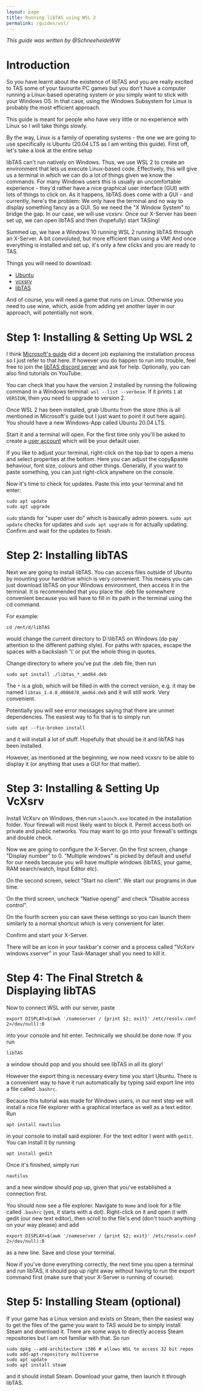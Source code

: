 ```yaml
---
layout: page
title: Running libTAS using WSL 2
permalink: /guides/wsl/
---
```


*This guide was written by @SchneeheideWW*

# Introduction

So you have learnt about the existence of libTAS and you are really excited to
TAS some of your favourite PC games but you don't have a computer running a
Linux-based operating system or you simply want to stick with your Windows OS.
In that case, using the Windows Subsystem for Linux is probably the most
efficient approach.

This guide is meant for people who have very little or no experience with Linux
so I will take things slowly.

By the way, Linux is a family of operating systems - the one we are going to
use specifically is Ubuntu (20.04 LTS as I am writing this guide). First off,
let's take a look at the entire setup


libTAS can't run natively on Windows. Thus, we use WSL 2 to create an
environment that lets us execute Linux-based code. Effectively, this will give
us a terminal in which we can do a lot of things given we know the commands.
For many Windows users this is usually an uncomfortable experience - they'd
rather have a nice graphical user interface (GUI) with lots of things to click on.
As it happens, libTAS does come with a GUI - and currently, here's the problem: 
We only have the terminal and no way to display something fancy as a GUI.
So we need the "X Window System" to bridge the gap. In our case, we will use vcxsrv.
Once our X-Server has been set up, we can open libTAS and then (hopefully) start TASing!

Summed up, we have a Windows 10 running WSL 2 running libTAS through an X-Server.
A bit convoluted, but more efficient than using a VM! And once everything is
installed and set up, it's only a few clicks and you are ready to TAS.

Things you will need to download:

* [Ubuntu](https://www.microsoft.com/store/apps/9n6svws3rx71)
* [vcxsrv](https://sourceforge.net/projects/vcxsrv/)
* [libTAS](https://github.com/clementgallet/libTAS/releases)

And of course, you will need a game that runs on Linux. Otherwise you need to
use wine, which, aside from adding yet another layer in our approach, will
potentially not work.

# Step 1: Installing & Setting Up WSL 2 

I think [Microsoft's guide](https://docs.microsoft.com/en-us/windows/wsl/install-win10#manual-installation-steps) did a decent job explaining the installation process so I just refer to that here. If however you do happen to run into trouble, feel free to join the [libTAS discord server](https://discord.gg/3MBVAzU) and ask for help. Optionally, you can also find tutorials on YouTube.

You can check that you have the version 2 installed by running the following command in a Windows terminal: `wsl --list --verbose`. If it prints `1` at `VERSION`, then you need to upgrade to version 2.

Once WSL 2 has been installed, grab Ubuntu from the store (this is all mentioned in Microsoft's guide but I just
want to point it out here again). You should have a new Windows-App called Ubuntu 20.04 LTS.

Start it and a terminal will open. For the first time only you'll be asked to
create a [user account](https://docs.microsoft.com/en-us/windows/wsl/user-support) which will be your default user.

If you like to adjust your terminal, right-click on the top bar to open a menu and select properties at the bottom.
Here you can adjust the copy&paste behaviour, font size, colours and other things. Generally, if you want to paste something, you can just right-click anywhere on the console.

Now it's time to check for updates. Paste this into your terminal and hit enter:

    sudo apt update
    sudo apt upgrade

`sudo` stands for "super user do" which is basically admin powers. `sudo apt update`
checks for updates and `sudo apt upgrade` is for actually updating. Confirm and
wait for the updates to finish.

# Step 2: Installing libTAS

Next we are going to install libTAS. You can access files outside of Ubuntu
by mounting your harddrive which is very convenient. This means you can just
download libTAS on your Windows environment, then access it in the terminal.
It is recommended that you place the .deb file somewhere convenient because
you will have to fill in its path in the terminal using the cd command.

For example:

    cd /mnt/d/libTAS
    
would change the current directory to D:\libTAS on Windows (do pay attention to
the different pathing style). For paths with spaces, escape the spaces with a
backslash '\\' or put the whole thing in quotes.

Change directory to where you've put the .deb file, then run

    sudo apt install ./libtas_*_amd64.deb

The `*` is a glob, which will be filled in with the correct version, e.g.
it may be named `libtas_1.4.0_d086878_amd64.deb` and it will still work. Very convenient.

Potentially you will see error messages saying that there are unmet dependencies.
The easiest way to fix that is to simply run

    sudo apt --fix-broken install

and it will install a lot of stuff. Hopefully that should be it and libTAS has been installed.

However, as mentioned at the beginning, we now need vcxsrv to be able to display
it (or anything that uses a GUI for that matter).

# Step 3: Installing & Setting Up VcXsrv

Install VcXsrv on Windows, then run `xlaunch.exe` located in the installation folder. 
Your firewall will most likely want to block it. Permit access both on private
and public networks. You may want to go into your firewall's settings and double check.

Now we are going to configure the X-Server. On the first screen, change "Display number" to 0. 
"Multiple windows" is picked by default and useful for our needs because you
will have multiple windows (libTAS, your game, RAM search/watch, Input Editor etc).

On the second screen, select "Start no client". We start our programs in due time.

On the third screen, uncheck "Native opengl" and check "Disable access control".

On the fourth screen you can save these settings so you can launch them similarly
to a normal shortcut which is very convenient for later.

Confirm and start your X-Server. 

There will be an icon in your taskbar's corner and a process called 
"VcXsrv windows xserver" in your Task-Manager shall you need to kill it.

# Step 4: The Final Stretch & Displaying libTAS

Now to connect WSL with our server, paste

    export DISPLAY=$(awk '/nameserver / {print $2; exit}' /etc/resolv.conf 2>/dev/null):0

into your console and hit enter. Technically we should be done now. If you run

    libTAS
    
a window should pop and you should see libTAS in all its glory!

However the export thing is necessary every time you start Ubuntu. There is a
convenient way to have it run automatically by typing said export line into a file called `.bashrc`.

Because this tutorial was made for Windows users, in our next step we will install
a nice file explorer with a graphical interface as well as a text editor. Run

    apt install nautilus

in your console to install said explorer. For the text editor I went with `gedit`.
You can install it by running

    apt install gedit

Once it's finished, simply run

    nautilus

and a new window should pop up, given that you've established a connection first.

You should now see a file explorer. Navigate to `Home` and look for a file
called `.bashrc` (yes, it starts with a dot). Right-click on it and open it with
gedit (our new text editor), then scroll to the file's end (don't touch anything
on your way please) and add

    export DISPLAY=$(awk '/nameserver / {print $2; exit}' /etc/resolv.conf 2>/dev/null):0

as a new line. Save and close your terminal.

Now if you've done everything correctly, the next time you open a terminal and
run libTAS, it should pop up right away without having to run the export
command first (make sure that your X-Server is running of course).

# Step 5: Installing Steam (optional)

If your game has a Linux version and exists on Steam, then the easiest way to
get the files of the game you want to TAS would be to simply install Steam and download it.
There are some ways to directly access Steam repositories but I am not familiar with that. So run

    sudo dpkg --add-architecture i386 # allows WSL to access 32 bit repos
    sudo add-apt-repository multiverse
    sudo apt update
    sudo apt install steam

and it should install Steam. Download your game, then launch it through libTAS.

